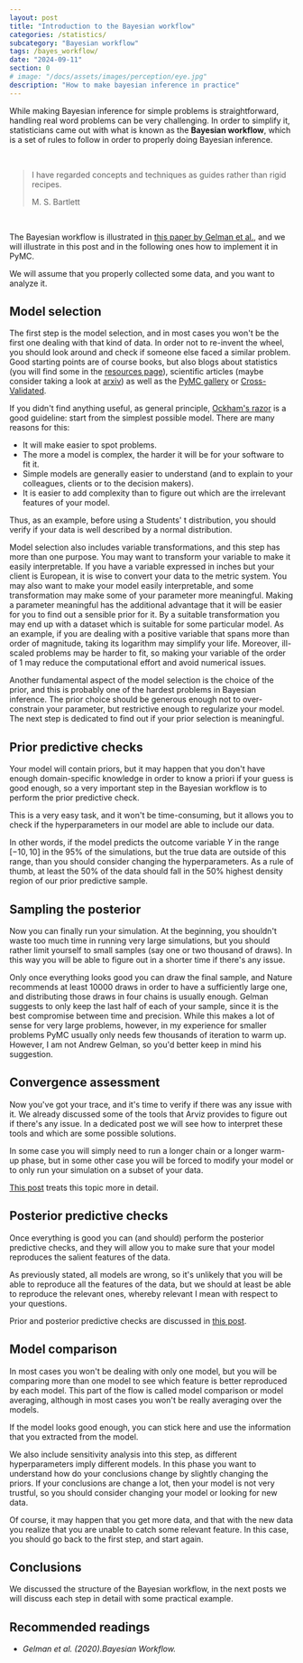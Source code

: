 ```yaml
---
layout: post
title: "Introduction to the Bayesian workflow"
categories: /statistics/
subcategory: "Bayesian workflow"
tags: /bayes_workflow/
date: "2024-09-11"
section: 0
# image: "/docs/assets/images/perception/eye.jpg"
description: "How to make bayesian inference in practice"
---
```


While making Bayesian inference for simple problems is straightforward,
handling real word problems can be very challenging.
In order to simplify it, statisticians came out with what is known as the
**Bayesian workflow**, which is a set of rules to follow in order to
properly doing Bayesian inference.

<br>

> I have regarded concepts and techniques as guides rather than rigid recipes.
> 
> M. S. Bartlett

<br>

The Bayesian workflow is illustrated in [this paper by Gelman et al.](http://www.stat.columbia.edu/~gelman/research/unpublished/Bayesian_Workflow_article.pdf),
and we will illustrate in this post and in the following ones how to implement
it in PyMC.

We will assume that you properly collected some data, and you want to analyze it.

## Model selection

The first step is the model selection, and in most cases you won't be
the first one dealing with that kind of data.
In order not to re-invent the wheel, you should look around and check if someone
else faced a similar problem. Good starting points are of course books,
but also blogs about statistics
(you will find some in the [resources page](/links)),
scientific articles (maybe consider taking a look at [arxiv](https://arxiv.org/)) as well as the [PyMC gallery](https://www.pymc.io/projects/examples/en/latest/gallery.html) or [Cross-Validated](https://stats.stackexchange.com/).

If you didn't find anything useful, as general principle, [Ockham's razor](https://en.wikipedia.org/wiki/Occam%27s_razor) is a good guideline: start from the
simplest possible model.
There are many reasons for this:
- It will make easier to spot problems.
- The more a model is complex, the harder it will be for your software to fit it.
- Simple models are generally easier to understand (and to explain to your colleagues, clients or to the decision makers).
- It is easier to add complexity than to figure out which are the irrelevant features of your model.

Thus, as an example, before using a Students' t distribution, you should verify
if your data is well described by a normal distribution.

Model selection also includes variable transformations, and this step has more than
one purpose.
You may want to transform your variable to make it easily interpretable.
If you have a variable expressed in inches but your client is European, it is wise
to convert your data to the metric system.
You may also want to make your model easily interpretable, and
some transformation may make some of your parameter more meaningful.
Making a parameter meaningful has the additional advantage that it will
be easier for you to find out a sensible prior for it.
By a suitable transformation you may end up with a dataset which is
suitable for some particular model.
As an example, if you are dealing with a positive variable that spans
more than order of magnitude, taking its logarithm may simplify your life.
Moreover, ill-scaled problems may be harder to fit, so making your
variable of the order of 1 may reduce the computational effort and avoid numerical
issues.

Another fundamental aspect of the model selection is the choice of the prior,
and this is probably one of the hardest problems in Bayesian inference.
The prior choice should be generous enough not to over-constrain your
parameter, but restrictive enough to regularize your model.
The next step is dedicated to find out if your prior selection
is meaningful.

## Prior predictive checks

Your model will contain priors, but it may happen that you don't
have enough domain-specific
knowledge in order to know a priori if your guess is good enough,
so a very important step in the Bayesian workflow is to perform the
prior predictive check.

This is a very easy task, and it won't be time-consuming,
but it allows you to check if the hyperparameters in our model
are able to include our data. 

In other words, if the model predicts the outcome variable $Y$ in the range $[-10, 10]$ 
in the 95% of the simulations, but the true data are outside of this range, than you
should consider changing the hyperparameters.
As a rule of thumb, at least the 50% of the data should fall in the 50% highest density region of our prior predictive sample.

## Sampling the posterior

Now you can finally run your simulation. At the beginning, you shouldn't waste
too much time in running very large simulations, but you should rather limit
yourself to small samples (say one or two thousand of draws).
In this way you will be able to figure out in a shorter time if there's any issue.

Only once everything looks good you can draw the final sample,
and Nature recommends at least 10000 draws in order to have a sufficiently large one,
and distributing those draws in four chains is usually enough. 
Gelman suggests to only keep the last half of each of your sample,
since it is the best compromise between time and precision.
While this makes a lot of sense for very large problems, however,
in my experience for smaller problems PyMC usually only needs few thousands of iteration
to warm up.
However, I am not Andrew Gelman, so you'd better keep in mind his suggestion.

## Convergence assessment

Now you've got your trace, and it's time to verify if there was any issue with it.
We already discussed some of the tools that Arviz provides to figure
out if there's any issue. In a dedicated post we will see how to interpret
these tools and which are some possible solutions.

In some case you will simply need to run a longer chain or a longer warm-up
phase, but in some other case you will be forced to modify your model
or to only run your simulation on a subset of your data.

[This post](/statistics/trace_inspection) treats this topic more
in detail.

## Posterior predictive checks

Once everything is good you can (and should) perform the posterior predictive checks,
and they will allow you to make sure that your model reproduces
the salient features of the data.

As previously stated, all models are wrong, so it's unlikely that you will be able
to reproduce all the features of the data, 
but we should at least be able to reproduce the relevant ones,
whereby relevant I mean with respect to your questions.

Prior and posterior predictive checks
are discussed in [this post](/statistics/predictive_checks).

## Model comparison

In most cases you won't be dealing with only one model,
but you will be comparing more than one model to see which feature
is better reproduced by each model.
This part of the flow is called model comparison or model averaging,
although in most cases you won't be really averaging over the models.

If the model looks good enough, you can stick here and use the information
that you extracted from the model.

We also include sensitivity analysis into this step, as different
hyperparameters imply different models.
In this phase you want to understand how do your conclusions
change by slightly changing the priors.
If your conclusions are change a lot, then your model is not very trustful,
so you should consider changing your model or looking for new data.

Of course, it may happen that you get more data,
and that with the new data you realize that you are unable to catch some
relevant feature.
In this case, you should go back to the first step, and start again.

## Conclusions

We discussed the structure of the Bayesian workflow, in the next posts
we will discuss each step in detail with some practical example.


## Recommended readings
- <cite>Gelman et al. (2020).Bayesian Workflow.
</cite>
